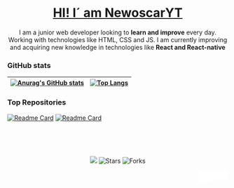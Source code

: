 <div align="center">
<a href="https://cosmoart.github.io">
  <h1> HI! I´ am NewoscarYT</h1>
  </a>
  <p>I am a junior web developer looking to <strong>learn and improve</strong> every day. Working
  with technologies like HTML, CSS and JS. I am currently improving and acquiring new knowledge in technologies like <strong>React and React-native</strong></p>
</div>

### GitHub stats

<div align="center">
  
| [![Anurag's GitHub stats](https://github-readme-stats.vercel.app/api?username=NewoscarYT&show_icons=true&theme=github_dark)](https://github.com/anuraghazra/github-readme-stats) | [![Top Langs](https://github-readme-stats.vercel.app/api/top-langs/?username=NewoscarYT&&show_icons=true&theme=github_dark&layout=compact)](https://github.com/anuraghazra/github-readme-stats) |
| ------------- | ------------- |
  
</div>

### Top Repositories
  [![Readme Card](https://github-readme-stats.vercel.app/api/pin/?username=newoscaryt&repo=FusionSecurity-Web)](https://github.com/newoscarYT/FusionSecurity-Web)
  [![Readme Card](https://github-readme-stats.vercel.app/api/pin/?username=newoscaryt&repo=Cambio-de-Theme)](https://github.com/newoscarYT/Cambio-de-Theme)
<div align="center">
  
  
</div>

<br />
<br />
<br />

<p align="center"><img src="https://github.com/newoscaryt/newoscaryt/workflows/README%20build/badge.svg" /> <img alt="Stars" src="https://img.shields.io/github/stars/newoscaryt/newoscaryt?style=flat-square&labelColor=343b41"/> <img alt="Forks" src="https://img.shields.io/github/forks/newoscaryt/newoscaryt?style=flat-square&labelColor=343b41"/></p>

<a href="https://www.instagram.com/oscar_serrano_clemente/">
  <img align="right" alt="Instagram" width="22px" src="https://github.com/cosmoart/cosmoart/blob/main/assets/instagram.svg" />
</a>
<a href="https://discord.com/users/739421873816993835">
  <img align="right" alt="Discord" width="22px" src="https://github.com/cosmoart/cosmoart/blob/main/assets/discord.svg" />
</a>
<a href="mailto:newoscaryt@gmail.com">
  <img align="right" alt="Mail" width="22px"  height="27px" src="https://github.com/cosmoart/cosmoart/blob/main/assets/gmail.svg" />
</a>
